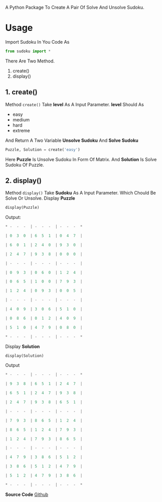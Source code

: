 
A Python Package To Create A Pair Of Solve And Unsolve Sudoku.

# Usage
Import Sudoku In You Code As
```python
from sudoku import *
```
There Are Two Method.
1. create()
2. display()

## 1. create()
Method `create()` Take **level** As A Input Parameter.
**level** Should As
* easy
* medium
* hard
* extreme

And Return A Two Variable **Unsolve Sudoku** And **Solve Sudoku**
```python
Puzzle, Solution = create('easy')
```
Here **Puzzle** Is Unsolve Sudoku In Form Of Matrix. And **Solution** Is Solve Sudoku Of Puzzle.

## 2. display()
Method `display()` Take **Sudoku** As A Input Parameter. Which Chould Be Solve Or Unsolve.
Display **Puzzle**
```python
display(Puzzle)
```
Output:
```python
* -  -  -  | -  -  -  | -  -  -  *

| 0  3  0  | 6  5  1  | 0  4  7  |

| 6  0  1  | 2  4  0  | 9  3  0  |

| 2  4  7  | 9  3  8  | 0  0  0  |

| -  -  -  | -  -  -  | -  -  -  |

| 0  9  3  | 0  6  0  | 1  2  4  |

| 0  6  5  | 1  0  0  | 7  9  3  |

| 1  2  4  | 0  9  3  | 0  0  5  |

| -  -  -  | -  -  -  | -  -  -  |

| 4  0  9  | 3  0  6  | 5  1  0  |

| 0  8  6  | 0  1  2  | 4  0  9  |

| 5  1  0  | 4  7  9  | 0  8  0  |

* -  -  -  | -  -  -  | -  -  -  *
```

Display **Solution**
```python
display(Solution)
```
Output
```python
* -  -  -  | -  -  -  | -  -  -  *

| 9  3  8  | 6  5  1  | 2  4  7  |

| 6  5  1  | 2  4  7  | 9  3  8  |

| 2  4  7  | 9  3  8  | 6  5  1  |

| -  -  -  | -  -  -  | -  -  -  |

| 7  9  3  | 8  6  5  | 1  2  4  |

| 8  6  5  | 1  2  4  | 7  9  3  |

| 1  2  4  | 7  9  3  | 8  6  5  |

| -  -  -  | -  -  -  | -  -  -  |

| 4  7  9  | 3  8  6  | 5  1  2  |

| 3  8  6  | 5  1  2  | 4  7  9  |

| 5  1  2  | 4  7  9  | 3  8  6  |

* -  -  -  | -  -  -  | -  -  -  *
```

**Source Code** [Github](https://github.com/kush-savani/Sudoku.git)